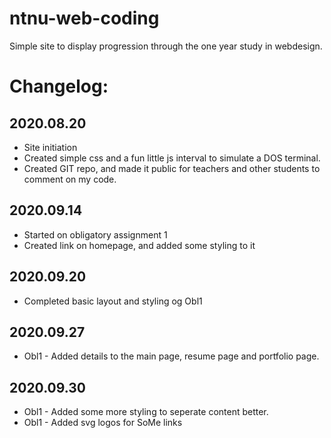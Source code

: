 # ntnu-web-coding #
Simple site to display progression through the one year study in webdesign.

# Changelog: # 
## 2020.08.20 ##
* Site initiation
* Created simple css and a fun little js interval to simulate a DOS terminal.
* Created GIT repo, and made it public for teachers and other students to comment on my code.

## 2020.09.14 ##
* Started on obligatory assignment 1
* Created link on homepage, and added some styling to it

## 2020.09.20 ##
* Completed basic layout and styling og Obl1

## 2020.09.27 ##
* Obl1 - Added details to the main page, resume page and portfolio page.

## 2020.09.30 ##
* Obl1 - Added some more styling to seperate content better.
* Obl1 - Added svg logos for SoMe links